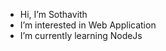 - Hi, I’m Sothavith
- I’m interested in Web Application
- I’m currently learning NodeJs

<!---
sothavith/sothavith is a ✨ special ✨ repository because its `README.md` (this file) appears on your GitHub profile.
You can click the Preview link to take a look at your changes.
--->
